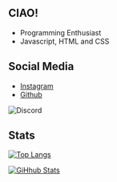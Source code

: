 **CIAO!**
---

- Programming Enthusiast
- Javascript, HTML and CSS


**Social Media**
---

- [Instagram](https://instagram.com/frzqoo)
- [Github](https://github.com/Frzqo)

![Discord](https://discord.c99.nl/widget/theme-2/699502281099575428.png)

**Stats**
---

[![Top Langs](https://github-readme-stats.vercel.app/api/top-langs/?username=Spagghetti-O&layout=compact&theme=tokyonight)](https://github.com/Spagghetti-O)

[![GiHhub Stats](https://github-readme-stats.vercel.app/api?username=Spagghetti-O&show_icons=true&theme=tokyonight&count_private=true)](https://github.com/Spagghetti-O)
